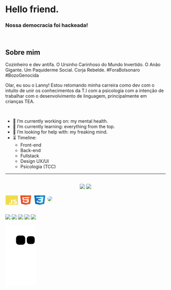 # Hello friend.

### Nossa democracia foi hackeada!

<br>

## Sobre mim

Cozinheiro e dev antifa. O Ursinho Carinhoso do Mundo Invertido. O Anão Gigante. Um Paquiderme Social. Corja Rebelde. #ForaBolsonaro #BozoGenocida

Olar, eu sou o Lanny! Estou retomando minha carreira como dev com o intuito de unir os conhecimentos da T.I com a psicologia com a intenção de trabalhar com o desenvolvimento de linguagem, principalmente em crianças TEA.

<br>

- 🔭 I’m currently working on: my mental health.
- 🌱 I’m currently learning: everything from the top.
- 🤔 I’m looking for help with: my freaking mind.
- ⏳  Timeline:
    - Front-end 
    - Back-end
    - Fullstack
    - Design UX/UI
    - Psicologia (TCC)

---

<br>

<div align="center"">
    <img height="180em" src="https://github-readme-stats.vercel.app/api?username=lannyer&show_icons=true&theme=github_dark&include_all_commits=true&count_private=true"/>
    <img height="180em" src="https://github-readme-stats.vercel.app/api/top-langs/?username=lannyer&layout=compact&langs_count=7&theme=github_dark"/>
</div>

<div style="display: inline_block"><br>

  <img align="center" alt="Rafa-Js" height="30" width="40" src="https://raw.githubusercontent.com/devicons/devicon/master/icons/javascript/javascript-plain.svg">
  <img align="center" alt="Rafa-HTML" height="30" width="40" src="https://raw.githubusercontent.com/devicons/devicon/master/icons/html5/html5-original.svg">
  <img align="center" alt="Rafa-CSS" height="30" width="40" src="https://raw.githubusercontent.com/devicons/devicon/master/icons/css3/css3-original.svg">

  <img style="border-radius:50px;" src="https://img.shields.io/badge/Markdown-000000?style=for-the-badge&logo=markdown&logoColor=white">	

</div>

##

<div> 
  <a href="https://https://codepen.io/lannyer" target="_blank"><img src="https://img.shields.io/badge/Codepen-000000?style=for-the-badge&logo=codepen&logoColor=white" target="_blank"></a>
  <a href="https://www.linkedin.com/in/lannyer/" target="_blank"><img src="https://img.shields.io/badge/-LinkedIn-%230077B5?style=for-the-badge&logo=linkedin&logoColor=white" target="_blank"></a> 
  <a href="https://instagram.com/lannyer" target="_blank"><img src="https://img.shields.io/badge/-Instagram-%23E4405F?style=for-the-badge&logo=instagram&logoColor=white" target="_blank"></a>
  <a href="https://www.twitter.com/lannyer" target="_blank"><img src="https://img.shields.io/badge/Twitter-1DA1F2?style=for-the-badge&logo=twitter&logoColor=white" target="_blank"></a>
  <a href="https://medium.com/@lannyer" target="_blank"><img src="https://img.shields.io/badge/Medium-12100E?style=for-the-badge&logo=medium&logoColor=white" target="_blank"></a> 
 
 <br>
 
  ![Snake animation](https://github.com/lannyer/lannyer/blob/output/github-contribution-grid-snake.svg)
 
</div>

